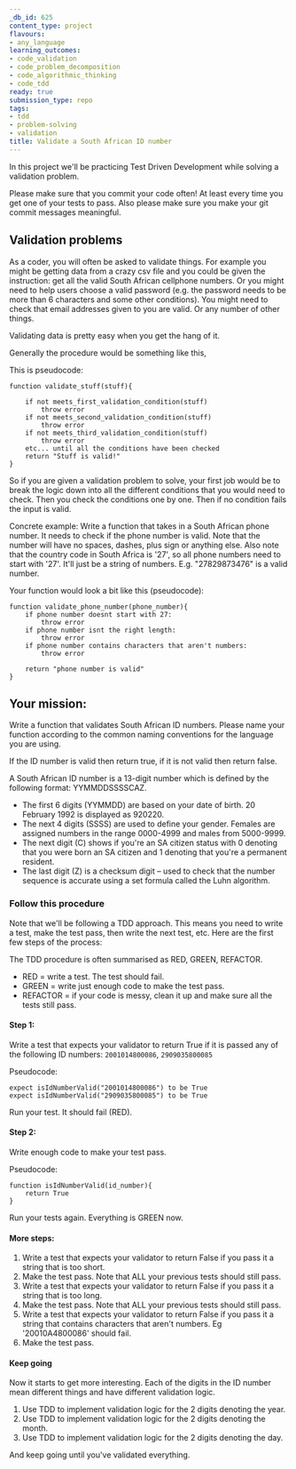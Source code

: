 ```yaml
---
_db_id: 625
content_type: project
flavours:
- any_language
learning_outcomes:
- code_validation
- code_problem_decomposition
- code_algorithmic_thinking
- code_tdd
ready: true
submission_type: repo
tags:
- tdd
- problem-solving
- validation
title: Validate a South African ID number
---
```


In this project we'll be practicing Test Driven Development while solving a validation problem.

Please make sure that you commit your code often! At least every time you get one of your tests to pass. Also please make sure you make your git commit messages meaningful.

## Validation problems

As a coder, you will often be asked to validate things. For example you might be getting data from a crazy csv file and you could be given the instruction: get all the valid South African cellphone numbers. Or you might need to help users choose a valid password (e.g. the password needs to be more than 6 characters and some other conditions). You might need to check that email addresses given to you are valid. Or any number of other things.

Validating data is pretty easy when you get the hang of it.

Generally the procedure would be something like this,

This is pseudocode:

```
function validate_stuff(stuff){

    if not meets_first_validation_condition(stuff)
        throw error
    if not meets_second_validation_condition(stuff)
        throw error
    if not meets_third_validation_condition(stuff)
        throw error
    etc... until all the conditions have been checked
    return "Stuff is valid!"
}

```

So if you are given a validation problem to solve, your first job would be to break the logic down into all the different conditions that you would need to check. Then you check the conditions one by one. Then if no condition fails the input is valid.

Concrete example: Write a function that takes in a South African phone number. It needs to check if the phone number is valid. Note that the number will have no spaces, dashes, plus sign or anything else. Also note that the country code in South Africa is '27', so all phone numbers need to start with '27'. It'll just be a string of numbers. E.g. "27829873476" is a valid number.

Your function would look a bit like this (pseudocode):

```
function validate_phone_number(phone_number){
    if phone number doesnt start with 27:
        throw error
    if phone number isnt the right length:
        throw error
    if phone number contains characters that aren't numbers:
        throw error

    return "phone number is valid"
}

```

## Your mission:

Write a function that validates South African ID numbers. Please name your function according to the common naming conventions for the language you are using.

If the ID number is valid then return true, if it is not valid then return false.

A South African ID number is a 13-digit number which is defined by the following format: YYMMDDSSSSCAZ.

- The first 6 digits (YYMMDD) are based on your date of birth. 20 February 1992 is displayed as 920220.
- The next 4 digits (SSSS) are used to define your gender. Females are assigned numbers in the range 0000-4999 and males from 5000-9999.
- The next digit (C) shows if you're an SA citizen status with 0 denoting that you were born an SA citizen and 1 denoting that you're a permanent resident.
- The last digit (Z) is a checksum digit – used to check that the number sequence is accurate using a set formula called the Luhn algorithm.

### Follow this procedure

Note that we'll be following a TDD approach. This means you need to write a test, make the test pass, then write the next test, etc. Here are the first few steps of the process:

The TDD procedure is often summarised as RED, GREEN, REFACTOR.

- RED = write a test. The test should fail.
- GREEN = write just enough code to make the test pass.
- REFACTOR = if your code is messy, clean it up and make sure all the tests still pass.

#### Step 1:

Write a test that expects your validator to return True if it is passed any of the following ID numbers: `2001014800086`, `2909035800085`

Pseudocode:

```
expect isIdNumberValid("2001014800086") to be True
expect isIdNumberValid("2909035800085") to be True
```

Run your test. It should fail (RED).

#### Step 2:

Write enough code to make your test pass.

Pseudocode:

```
function isIdNumberValid(id_number){
    return True
}

```

Run your tests again. Everything is GREEN now.

#### More steps:

1. Write a test that expects your validator to return False if you pass it a string that is too short.
2. Make the test pass. Note that ALL your previous tests should still pass.
3. Write a test that expects your validator to return False if you pass it a string that is too long.
4. Make the test pass. Note that ALL your previous tests should still pass.
5. Write a test that expects your validator to return False if you pass it a string that contains characters that aren't numbers. Eg '20010A4800086' should fail.
6. Make the test pass.

#### Keep going

Now it starts to get more interesting. Each of the digits in the ID number mean different things and have different validation logic.

1. Use TDD to implement validation logic for the 2 digits denoting the year.
2. Use TDD to implement validation logic for the 2 digits denoting the month.
3. Use TDD to implement validation logic for the 2 digits denoting the day.

And keep going until you've validated everything.